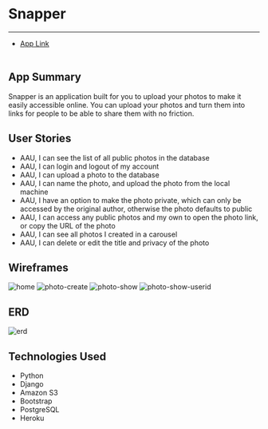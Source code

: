 # Snapper

---

- [App Link](https://snapper-project.herokuapp.com/)
  <br>
  <br>

## App Summary

Snapper is an application built for you to upload your photos to make it easily accessible online. You can upload your photos and turn them into links for people to be able to share them with no friction.

## User Stories

- AAU, I can see the list of all public photos in the database
- AAU, I can login and logout of my account
- AAU, I can upload a photo to the database
- AAU, I can name the photo, and upload the photo from the local machine
- AAU, I have an option to make the photo private, which can only be accessed by the original author, otherwise the photo defaults to public
- AAU, I can access any public photos and my own to open the photo link, or copy the URL of the photo
- AAU, I can see all photos I created in a carousel
- AAU, I can delete or edit the title and privacy of the photo

## Wireframes

![home](https://user-images.githubusercontent.com/60675322/116333424-4205cf80-a788-11eb-9406-98773d49c49c.JPG)
![photo-create](https://user-images.githubusercontent.com/60675322/116333421-403c0c00-a788-11eb-819b-724132d6070a.JPG)
![photo-show](https://user-images.githubusercontent.com/60675322/116333416-3e724880-a788-11eb-8f60-f1f8b53a9d31.JPG)
![photo-show-userid](https://user-images.githubusercontent.com/60675322/116333411-3ca88500-a788-11eb-8cb2-e4a7068ade84.JPG)

## ERD

![erd](https://media.git.generalassemb.ly/user/19097/files/a6a04e80-b29f-11eb-8292-2443822cded5)

## Technologies Used

- Python
- Django
- Amazon S3
- Bootstrap
- PostgreSQL
- Heroku
